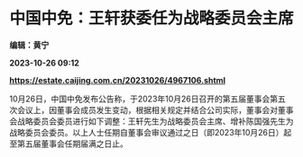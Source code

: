 # 中国中免：王轩获委任为战略委员会主席
**编辑：黄宁**

**2023-10-26 09:12**

**https://estate.caijing.com.cn/20231026/4967106.shtml**

10月26日，中国中免发布公告称，于2023年10月26日召开的第五届董事会第五次会议上，因董事会成员发生变动，根据相关规定并结合公司实际，董事会对董事会战略委员会委员进行如下调整：王轩先生为战略委员会主席、增补陈国强先生为战略委员会委员。以上人士任期自董事会审议通过之日（即2023年10月26日）起至第五届董事会任期届满之日止。